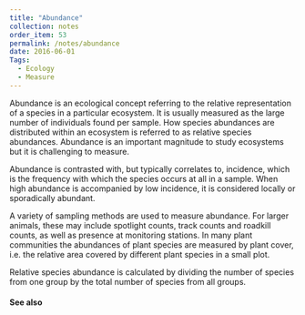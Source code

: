 ```yaml
---
title: "Abundance"
collection: notes
order_item: 53
permalink: /notes/abundance
date: 2016-06-01
Tags:
  - Ecology
  - Measure
---
```


Abundance is an ecological concept referring to the relative representation of a species in a particular ecosystem. It is usually measured as the large number of individuals found per sample. How species abundances are distributed within an ecosystem is referred to as relative species abundances. Abundance is an important magnitude to study ecosystems but it is challenging to measure.

Abundance is contrasted with, but typically correlates to, incidence, which is the frequency with which the species occurs at all in a sample. When high abundance is accompanied by low incidence, it is considered locally or sporadically abundant.

A variety of sampling methods are used to measure abundance. For larger animals, these may include spotlight counts, track counts and roadkill counts, as well as presence at monitoring stations. In many plant communities the abundances of plant species are measured by plant cover, i.e. the relative area covered by different plant species in a small plot.

Relative species abundance is calculated by dividing the number of species from one group by the total number of species from all groups.


#### See also









